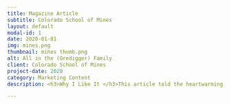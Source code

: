 ```yaml
---
title: Magazine Article
subtitle: Colorado School of Mines
layout: default
modal-id: 1
date: 2020-01-01
img: mines.png
thumbnail: mines thumb.png
alt: All in the (Oredigger) Family
client: Colorado School of Mines
project-date: 2020
category: Marketing Content
description: <h3>Why I Like It </h3>This article told the heartwarming story of a multigenerational Mines family, capturing the similarities and differences of their Mines experiences over the years and school spirit they share for life. I made sure to diversify my questions to fit each member of the family and all of them as a group. Organizing and executing these interviews as well as creating a holistic piece out of them was a challenging, enjoyable, and ultimately successful process. <br> <br> <a class="btn btn btn-primary" href="https://drive.google.com/file/d/1SgIvQK7_dPxl3422V3SBUSRwCeDgIx4_/view?usp=sharing" target="_">See It Here</a>

---
```

